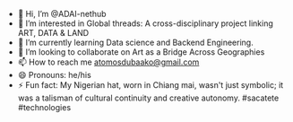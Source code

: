 - 👋 Hi, I’m @ADAI-nethub
- 👀 I’m interested in Global threads: A cross-disciplinary project linking ART, DATA & LAND
- 🌱 I’m currently learning Data science and Backend Engineering.
- 💞️ I’m looking to collaborate on Art as a Bridge Across Geographies
- 📫 How to reach me atomosdubaako@gmail.com 
- 😄 Pronouns: he/his
- ⚡ Fun fact: My Nigerian hat, worn in Chiang mai, wasn't just symbolic; it was a talisman of cultural continuity and creative autonomy. #sacatete #technologies

<!---
ADAI-nethub/ADAI-nethub is a ✨ special ✨ repository because its `README.md` (this file) appears on your GitHub profile.
You can click the Preview link to take a look at your changes.
--->
